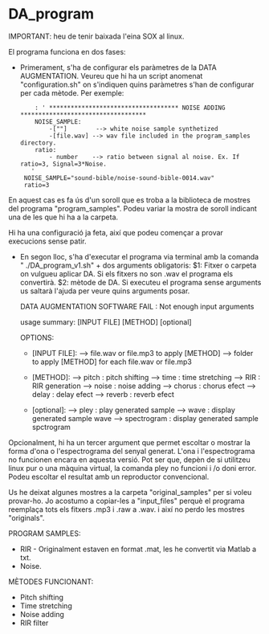 # DA_program

IMPORTANT: heu de tenir baixada l'eina SOX al linux.

El programa funciona en dos fases:
- Primerament, s'ha de configurar els paràmetres de la DATA AUGMENTATION. Veureu que hi ha un script anomenat "configuration.sh" on s'indiquen quins paràmetres s'han de configurar per cada mètode. Per exemple:

    ```plain
        : ' ************************************ NOISE ADDING  *********************************** 
        NOISE_SAMPLE:
            -[""]        --> white noise sample synthetized
            -[file.wav] --> wav file included in the program_samples directory.
        ratio:
            - number    --> ratio between signal al noise. Ex. If ratio=3, Signal=3*Noise.
       '
     NOISE_SAMPLE="sound-bible/noise-sound-bible-0014.wav"
     ratio=3
    ```
    
En aquest cas es fa ús d'un soroll que es troba a la biblioteca de mostres del programa "program_samples".  Podeu variar la mostra de soroll indicant una de les que hi ha a la carpeta.

Hi ha una configuració ja feta, així que podeu començar a provar execucions sense patir.

- En segon lloc, s'ha d'executar el programa via terminal amb la comanda " ./DA_program_v1.sh" + dos arguments obligatoris:
$1: Fitxer o carpeta on vulgueu aplicar DA. Si els fitxers no son .wav el programa els convertirà.
$2: mètode de DA. 
Si executeu el programa sense arguments us saltarà l'ajuda per veure quins arguments posar.


    DATA AUGMENTATION SOFTWARE FAIL : Not enough input arguments

    usage summary: [INPUT FILE] [METHOD] [optional]

    OPTIONS:

    - [INPUT FILE]: --> file.wav or file.mp3 to apply [METHOD]
                    --> folder to apply [METHOD] for each file.wav or file.mp3

    - [METHOD]:     --> pitch  : pitch shifting
                    --> time   : time stretching
                    --> RIR   : RIR generation
                    --> noise  : noise adding
                    --> chorus : chorus efect
                    --> delay  : delay efect
                    --> reverb : reverb efect


    - [optional]:   --> pley            : play generated sample
                    --> wave            : display generated sample wave
                    --> spectrogram     : display generated sample spctrogram


Opcionalment, hi ha un tercer argument que permet escoltar o mostrar la forma d'ona o l'espectrograma del senyal generat. L'ona i l'espectrograma no funcionen encara en aquesta versió. Pot ser que, depèn de si utilitzeu linux pur o una màquina virtual, la comanda pley no funcioni i /o doni error. Podeu escoltar el resultat amb un reproductor convencional.

Us he deixat algunes mostres a la carpeta "original_samples" per si voleu provar-ho. Jo acostumo a copiar-les a "input_files" perquè el programa reemplaça tots els fitxers .mp3 i .raw a .wav. i així no perdo les mostres "originals".


PROGRAM SAMPLES:
- RIR - Originalment estaven en format .mat, les he convertit via Matlab a txt.
- Noise.

MÈTODES FUNCIONANT:
- Pitch shifting
- Time stretching
- Noise adding
- RIR filter
